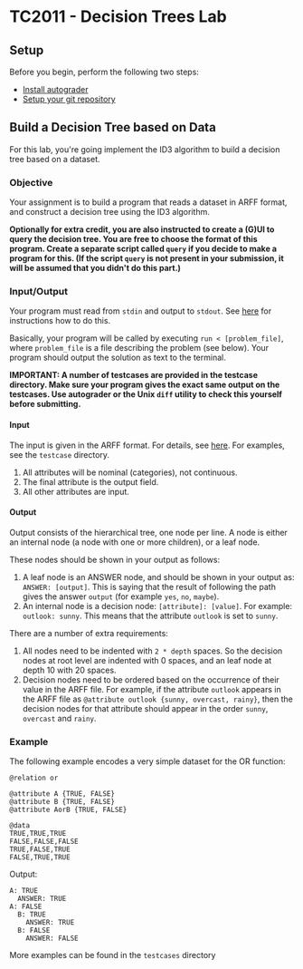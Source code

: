 # TC2011 - Decision Trees Lab

## Setup

Before you begin, perform the following two steps:

- [Install autograder](https://github.com/rhomeister/autograder#for-students)
- [Setup your git repository](https://github.com/rhomeister/autograder#installation)


## Build a Decision Tree based on Data

For this lab, you're going implement the ID3 algorithm to build a decision tree 
based on a dataset.

### Objective 

Your assignment is to build a program that reads a dataset in ARFF format, and 
construct a decision tree using the ID3 algorithm. 

**Optionally for extra credit, you are also instructed to create a (G)UI to 
query the decision tree. You are free to choose the format of this program.
Create a separate script called `query` if you decide to make a program for
this. (If the script `query` is not present in your submission, it will be
assumed that you didn't do this part.)**

### Input/Output
Your program must read from `stdin` and output to `stdout`. See
[here](https://github.com/rhomeister/autograder#the-required-structure-of-a-project)
for instructions how to do this.

Basically, your program will be called by executing `run < [problem_file]`,
where `problem_file` is a file describing the problem (see below). Your program
should output the solution as text to the terminal.

**IMPORTANT: A number of testcases are provided in the testcase directory.
Make sure your program gives the exact same output on the testcases. Use
autograder or the Unix `diff` utility to check this yourself before submitting.**

#### Input

The input is given in the ARFF format. For details, see
[here](http://www.cs.waikato.ac.nz/ml/weka/arff.html). For examples, see the
`testcase` directory.

1. All attributes will be nominal (categories), not continuous.
2. The final attribute is the output field.
3. All other attributes are input.

#### Output

Output consists of the hierarchical tree, one node per line. A node is either
an internal node (a node with one or more children), or a leaf node.

These nodes should be shown in your output as follows:

1. A leaf node is an ANSWER node, and should be shown in your output as: 
   `ANSWER: [output]`. This is saying that the result of following 
   the path gives the answer `output` (for example `yes`, `no`, `maybe`).
2. An internal node is a decision node: `[attribute]: [value]`. For
   example: `outlook: sunny`. This means that the attribute `outlook` is set 
   to `sunny`.

There are a number of extra requirements:

1. All nodes need to be indented with `2 * depth` spaces. So the decision nodes
   at root level are indented with 0 spaces, and an leaf node at depth 10 with 
   20 spaces.
2. Decision nodes need to be ordered based on the occurrence of their value in
   the ARFF file. For example, if the attribute `outlook` appears in the ARFF
   file as `@attribute outlook {sunny, overcast, rainy}`, then the decision
   nodes for that attribute should appear in the order `sunny`, `overcast` and
   `rainy`.

### Example

The following example encodes a very simple dataset for the OR function:

```
@relation or

@attribute A {TRUE, FALSE}
@attribute B {TRUE, FALSE}
@attribute AorB {TRUE, FALSE}

@data
TRUE,TRUE,TRUE
FALSE,FALSE,FALSE
TRUE,FALSE,TRUE
FALSE,TRUE,TRUE
```

Output:
```
A: TRUE
  ANSWER: TRUE
A: FALSE
  B: TRUE
    ANSWER: TRUE
  B: FALSE
    ANSWER: FALSE
```

More examples can be found in the `testcases` directory

